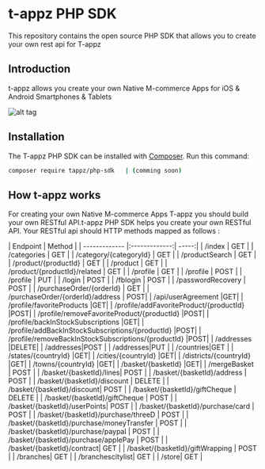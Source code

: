 # t-appz   PHP SDK


This repository contains the open source PHP SDK that allows you to create your own rest api for T-appz


## Introduction

t-appz allows you create your own   Native M-commerce Apps for iOS & Android Smartphones & Tablets

 ![alt tag](http://t-appz.com/wp-content/uploads/2015/05/cihazlar.png)

## Installation


The T-appz PHP SDK can be installed with [Composer](https://getcomposer.org/). Run this command:

```sh
composer require tappz/php-sdk   | (comming soon)
```

## How t-appz works 
For creating your own   Native M-commerce Apps T-appz  you should build your own RESTful API.t-appz   PHP SDK  helps you create your own RESTful API.
Your RESTful api  should   HTTP methods mapped as follows   : 

| Endpoint         | Method           |
| ------------- |:-------------:| -----:|
| /index        | GET | 
| /categories   | GET    | 
| /category/{categoryId} | GET       |
| /productSearch | GET       |
| /product/{productId} | GET       |
| /product | GET       |
| /product/{productId}/related | GET       |
| /profile | GET       |
| /profile | POST       |
| /profile | PUT      |
| /login | POST       |
| /fblogin | POST       |
| /passwordRecovery | POST       |
| /purchaseOrder/{orderId} | GET       |
| /purchaseOrder/{orderId}/address | POST|
| /api/userAgreement |GET|
| /profile/favoriteProducts |GET|
| /profile/addFavoriteProduct/{productId} |POST|
| /profile/removeFavoriteProduct/{productId} |POST|
| /profile/backInStockSubscriptions |GET|
| /profile/addBackInStockSubscriptions/{productId} |POST|
| /profile/removeBackInStockSubscriptions/{productId} |POST|
| /addresses |DELETE|
| /addresses|POST |
| /addresses|PUT |
| /countries|GET |
| /states/{countryId} |GET|
| /cities/{countryId} |GET|
| /districts/{countryId} |GET|
| /towns/{countryId} |GET|
| /basket/{basketId} |GET|
| /mergeBasket | POST |
| /basket/{basketId}/lines| POST |
| /basket/{basketId}/address | POST |
| /basket/{basketId}/discount | DELETE |
| /basket/{basketId}/discount| POST |
| /basket/{basketId}/giftCheque | DELETE  |
| /basket/{basketId}/giftCheque | POST |
| /basket/{basketId}/userPoints| POST |
| /basket/{basketId}/purchase/card | POST |
| /basket/{basketId}/purchase/threeD | POST |
| /basket/{basketId}/purchase/moneyTransfer | POST |
| /basket/{basketId}/purchase/paypal | POST |
| /basket/{basketId}/purchase/applePay  | POST |
| /basket/{basketId}/contract| GET |
| /basket/{basketId}/giftWrapping | POST |
| /branches| GET | 
| /branchescitylist| GET |
| /store| GET | 
